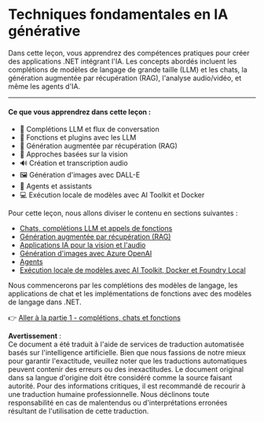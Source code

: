 # Techniques fondamentales en IA générative

Dans cette leçon, vous apprendrez des compétences pratiques pour créer des applications .NET intégrant l'IA. Les concepts abordés incluent les complétions de modèles de langage de grande taille (LLM) et les chats, la génération augmentée par récupération (RAG), l'analyse audio/vidéo, et même les agents d'IA.

---

#### Ce que vous apprendrez dans cette leçon :

- 🌟 Complétions LLM et flux de conversation
- 🔗 Fonctions et plugins avec les LLM  
- 🔎 Génération augmentée par récupération (RAG)  
- 👀 Approches basées sur la vision  
- 🔊 Création et transcription audio  
- 🖼️ Génération d'images avec DALL-E  
- 🧩 Agents et assistants
- 💻 Exécution locale de modèles avec AI Toolkit et Docker  

Pour cette leçon, nous allons diviser le contenu en sections suivantes :

- [Chats, complétions LLM et appels de fonctions](./01-lm-completions-functions.md)
- [Génération augmentée par récupération (RAG)](./02-retrieval-augmented-generation.md)
- [Applications IA pour la vision et l'audio](./03-vision-audio.md)
- [Génération d'images avec Azure OpenAI](./05-ImageGenerationOpenAI.md)  
- [Agents](04-agents.md)
- [Exécution locale de modèles avec AI Toolkit, Docker et Foundry Local](../../../03-CoreGenerativeAITechniques/06-LocalModelRunners.md)  

Nous commencerons par les complétions des modèles de langage, les applications de chat et les implémentations de fonctions avec des modèles de langage dans .NET.

👉 [Aller à la partie 1 - complétions, chats et fonctions](./01-lm-completions-functions.md)

**Avertissement** :  
Ce document a été traduit à l'aide de services de traduction automatisée basés sur l'intelligence artificielle. Bien que nous fassions de notre mieux pour garantir l'exactitude, veuillez noter que les traductions automatiques peuvent contenir des erreurs ou des inexactitudes. Le document original dans sa langue d'origine doit être considéré comme la source faisant autorité. Pour des informations critiques, il est recommandé de recourir à une traduction humaine professionnelle. Nous déclinons toute responsabilité en cas de malentendus ou d'interprétations erronées résultant de l'utilisation de cette traduction.